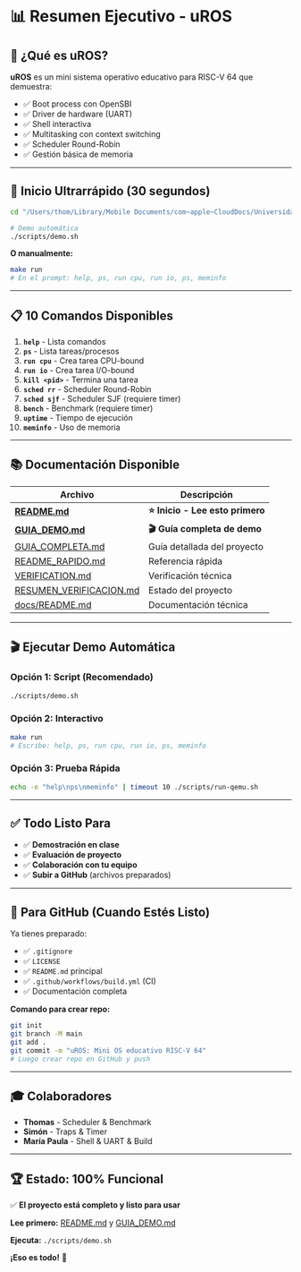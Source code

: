 # 📊 Resumen Ejecutivo - uROS

## 🎯 ¿Qué es uROS?

**uROS** es un mini sistema operativo educativo para RISC-V 64 que demuestra:
- ✅ Boot process con OpenSBI
- ✅ Driver de hardware (UART)
- ✅ Shell interactiva
- ✅ Multitasking con context switching
- ✅ Scheduler Round-Robin
- ✅ Gestión básica de memoria

---

## 🚀 Inicio Ultrarrápido (30 segundos)

```bash
cd "/Users/thom/Library/Mobile Documents/com~apple~CloudDocs/Universidad/OS/mini-os"

# Demo automática
./scripts/demo.sh
```

**O manualmente:**
```bash
make run
# En el prompt: help, ps, run cpu, run io, ps, meminfo
```

---

## 📋 10 Comandos Disponibles

1. **`help`** - Lista comandos
2. **`ps`** - Lista tareas/procesos
3. **`run cpu`** - Crea tarea CPU-bound
4. **`run io`** - Crea tarea I/O-bound
5. **`kill <pid>`** - Termina una tarea
6. **`sched rr`** - Scheduler Round-Robin
7. **`sched sjf`** - Scheduler SJF (requiere timer)
8. **`bench`** - Benchmark (requiere timer)
9. **`uptime`** - Tiempo de ejecución
10. **`meminfo`** - Uso de memoria

---

## 📚 Documentación Disponible

| Archivo | Descripción |
|---------|-------------|
| **[README.md](README.md)** | **⭐ Inicio - Lee esto primero** |
| **[GUIA_DEMO.md](GUIA_DEMO.md)** | **🎬 Guía completa de demo** |
| [GUIA_COMPLETA.md](GUIA_COMPLETA.md) | Guía detallada del proyecto |
| [README_RAPIDO.md](README_RAPIDO.md) | Referencia rápida |
| [VERIFICATION.md](VERIFICATION.md) | Verificación técnica |
| [RESUMEN_VERIFICACION.md](RESUMEN_VERIFICACION.md) | Estado del proyecto |
| [docs/README.md](docs/README.md) | Documentación técnica |

---

## 🎬 Ejecutar Demo Automática

### Opción 1: Script (Recomendado)
```bash
./scripts/demo.sh
```

### Opción 2: Interactivo
```bash
make run
# Escribe: help, ps, run cpu, run io, ps, meminfo
```

### Opción 3: Prueba Rápida
```bash
echo -e "help\nps\nmeminfo" | timeout 10 ./scripts/run-qemu.sh
```

---

## ✅ Todo Listo Para

- ✅ **Demostración en clase**
- ✅ **Evaluación de proyecto**
- ✅ **Colaboración con tu equipo**
- ✅ **Subir a GitHub** (archivos preparados)

---

## 📝 Para GitHub (Cuando Estés Listo)

Ya tienes preparado:
- ✅ `.gitignore`
- ✅ `LICENSE`
- ✅ `README.md` principal
- ✅ `.github/workflows/build.yml` (CI)
- ✅ Documentación completa

**Comando para crear repo:**
```bash
git init
git branch -M main
git add .
git commit -m "uROS: Mini OS educativo RISC-V 64"
# Luego crear repo en GitHub y push
```

---

## 🎓 Colaboradores

- **Thomas** - Scheduler & Benchmark
- **Simón** - Traps & Timer  
- **María Paula** - Shell & UART & Build

---

## 🏆 Estado: 100% Funcional

✅ **El proyecto está completo y listo para usar**

**Lee primero:** [README.md](README.md) y [GUIA_DEMO.md](GUIA_DEMO.md)

**Ejecuta:** `./scripts/demo.sh`

**¡Eso es todo!** 🎉

